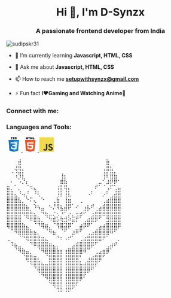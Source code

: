 <h1 align="center">Hi 👋, I'm D-Synzx</h1>
<h3 align="center">A passionate frontend developer from India</h3>

<p align="left"> <img src="https://komarev.com/ghpvc/?username=D-Synzx&label=Profile%20views&color=0e75b6&style=flat" alt="sudipskr31" /> </p>

- 🌱 I’m currently learning **Javascript, HTML, CSS**

- 💬 Ask me about **Javascript, HTML, CSS**

- 📫 How to reach me **setupwithsynzx@gmail.com**

- ⚡ Fun fact **I❤️Gaming and Watching Anime🤭**

<h3 align="left">Connect with me:</h3>
<p align="left">
</p>

<h3 align="left">Languages and Tools:</h3>
<p align="left"> <a href="https://www.w3schools.com/css/" target="_blank" rel="noreferrer"> <img src="https://raw.githubusercontent.com/devicons/devicon/master/icons/css3/css3-original-wordmark.svg" alt="css3" width="40" height="40"/> </a> <a href="https://www.w3.org/html/" target="_blank" rel="noreferrer"> <img src="https://raw.githubusercontent.com/devicons/devicon/master/icons/html5/html5-original-wordmark.svg" alt="html5" width="40" height="40"/> </a> <a href="https://developer.mozilla.org/en-US/docs/Web/JavaScript" target="_blank" rel="noreferrer"> <img src="https://raw.githubusercontent.com/devicons/devicon/master/icons/javascript/javascript-original.svg" alt="javascript" width="40" height="40"/> </a> </p>

⠀⠀⠀⣾⠀⠀⠀⠀⠀⠀⠀⠀⠀⠀⠀⠀⠀⠀⠀⠀⠀⠀⠀⠀⠀⠀⣷⠀⠀⠀
⠀⠀⢼⢿⡄⠀⠀⠀⠀⠀⠀⠀⠀⠀⠀⠀⠀⠀⠀⠀⠀⠀⠀⠀⠀⢠⣿⣧⠀⠀
⠀⠈⢨⢻⡇⠀⠀⠀⠀⠀⠀⠀⠀⠀⢰⡄⠀⠀⠀⠀⠀⠀⠀⠀⠀⢸⡇⣿⣧⠀
⠀⠄⠀⠡⡙⡄⠀⠀⠀⠀⠀⠀⠀⠀⣾⣧⠀⠀⠀⠀⠀⠀⠀⠀⣀⠊⣰⡿⡿⠂
⣶⡀⠁⡀⠀⠈⠲⣄⠀⠀⠀⠀⠀⢰⡇⢿⡄⠀⠀⠀⠀⠀⠀⠞⠁⠈⢠⠏⢁⣤
⣿⣿⣄⠘⢤⡘⠀⠘⢇⠀⠀⠀⠀⢸⡇⢸⣇⠀⠀⠀⠀⠠⠃⠀⠀⡠⠃⢀⣼⣿
⣿⣿⣿⣧⡀⠑⠍⢄⠀⠑⠀⠀⢀⣷⠀⢸⣶⠀⠀⢀⠀⠀⠀⠀⠀⢀⣴⣿⣿⣿
⣿⣿⣿⣿⣿⣦⠀⠱⢦⣀⠀⠢⡘⢿⣆⣼⡿⠁⠔⠀⢠⣆⠞⠀⣠⣾⣿⣿⣿⣿
⣿⣿⣿⣿⢿⣿⣷⣄⠀⠻⣦⣀⡐⢄⠹⠋⡠⡀⢤⣴⠟⠁⢠⣾⣿⣿⣿⣿⣿⣿
⣿⣿⣿⣿⠀⠙⠿⣿⣷⡀⠈⠳⣾⡥⢷⣺⠵⣭⡟⠁⢀⣴⣿⡿⠋⠀⣻⣿⣿⣿
⢿⣿⣿⣿⣷⣄⠀⠈⠙⢿⣶⡀⠈⢻⣿⣽⡿⠁⠀⣴⡿⠟⠁⠀⣠⣴⣿⣿⣿⡿
⠀⠉⠻⣿⣿⣿⣷⣦⡀⠀⠈⠻⣦⠀⠈⠋⠀⣰⠿⠋⠀⢀⣠⣾⣿⣿⣿⠿⠋⠀
⢀⠀⠀⠈⠙⢿⣿⣿⣿⣶⣄⠀⠀⠙⠆⠠⠞⠁⠀⢀⣴⣿⣿⣿⣿⠟⠁⠀⠀⡀
⠀⠹⣦⣀⠀⠀⠙⠿⣿⣿⣿⣶⣄⡀⠀⠀⠀⣠⣾⣿⣿⣿⡿⠋⠀⠀⢀⣴⠞⠀
⠀⠀⠈⠻⣷⣤⡀⠀⠈⠻⣿⣿⣿⣷⡆⢰⣿⣿⣿⣿⠿⠉⠀⢀⣠⣶⡿⠁⠀⠀
⠀⠀⠀⠀⠈⣿⣿⣶⡄⠀⠈⣿⣿⣿⡇⢸⣿⣿⣿⠃⠀⢠⣴⣿⣿⠋⠀⠀⠀⠀
⠀⠀⠀⠀⠀⠈⠻⣿⣿⣦⣤⣿⣿⣿⡇⢸⣿⣿⣿⣧⣴⣿⣿⡟⠁⠀⠀⠀⠀⠀
⠀⠀⠀⠀⠀⠀⠀⠈⢿⣿⣿⣿⣿⣿⡇⢸⣿⣿⣿⣿⣿⡿⠋⠀⠀⠀⠀⠀⠀⠀
⠀⠀⠀⠀⠀⠀⠀⠀⠀⠙⢿⣿⣿⣿⡇⢸⣿⣿⣿⣿⠏⠀⠀⠀⠀⠀⠀⠀⠀⠀
⠀⠀⠀⠀⠀⠀⠀⠀⠀⠀⠀⠻⣿⣿⡇⢸⣿⣿⡟⠁⠀⠀⠀⠀⠀⠀⠀⠀⠀⠀
⠀⠀⠀⠀⠀⠀⠀⠀⠀⠀⠀⠀⠈⢻⡇⢸⡿⠋⠀⠀⠀⠀⠀⠀⠀⠀⠀⠀⠀⠀
